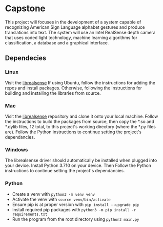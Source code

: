# Capstone

This project will focuses in the development of a system capable of recognizing
American Sign Language alphabet gestures and produce translations into text.
The system will use an Intel RealSense depth camera that uses coded light
technology, machine learning algorithms for classification, a database and a
graphical interface.

## Dependecies

### Linux

Visit the
[librealsense](https://github.com/IntelRealSense/librealsense/blob/master/doc/distribution_linux.md)
If using Ubuntu, follow the instructions for adding the repos and install
packages. Otherwise, following the instructions for building and installing the
libraries from source.

### Mac
Visit the
[librealsense](https://github.com/IntelRealSense/librealsense/blob/master/doc/distribution_linux.md)
 repository and clone it onto your local machine. Follow the instructions to build the packages from source, then copy the 
*.so and *.dylib files, 12 total, to this project's working directory (where the *.py files are). Follow the Python 
instructions to continue setting the project's dependancies.

### Windows
The librealsense driver should automatically be installed when plugged into your device. Install Python 3.710 on your device. Then Follow the Python 
instructions to continue setting the project's dependancies.

### Python

- Create a venv with `python3 -m venv venv`
- Activate the venv with `source venv/bin/activate`
- Ensure pip is at proper version with `pip install --upgrade pip`
- Install required pip packages with `python3 -m pip install -r requirements.txt`
- Run the program from the root directory using `python3 main.py`
